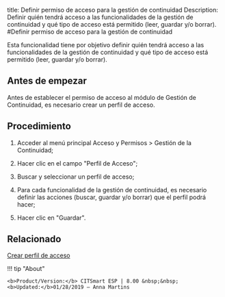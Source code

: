 title: Definir permiso de acceso para la gestión de continuidad
Description: Definir quién tendrá acceso a las funcionalidades de la gestión de continuidad y qué tipo de acceso está permitido (leer, guardar y/o borrar).
#Definir permiso de acceso para la gestión de continuidad


Esta funcionalidad tiene por objetivo definir quién tendrá acceso a las
funcionalidades de la gestión de continuidad y qué tipo de acceso está permitido
(leer, guardar y/o borrar).

Antes de empezar
--------------------

Antes de establecer el permiso de acceso al módulo de Gestión de Continuidad, es
necesario crear un perfil de acceso.

Procedimiento
-----------------

1.  Acceder al menú principal Acceso y Permisos \> Gestión de la Continuidad;

2.  Hacer clic en el campo "Perfil de Acceso";

3.  Buscar y seleccionar un perfil de acceso;

4.  Para cada funcionalidad de la gestión de continuidad, es necesario definir
    las acciones (buscar, guardar y/o borrar) que el perfil podrá hacer;

5.  Hacer clic en "Guardar".


Relacionado
-------

[Crear perfil de acceso](/es-es/citsmart-esp-8/initial-settings/access-settings/profile/create-profile-access.html)

!!! tip "About"

    <b>Product/Version:</b> CITSmart ESP | 8.00 &nbsp;&nbsp;
    <b>Updated:</b>01/28/2019 – Anna Martins
